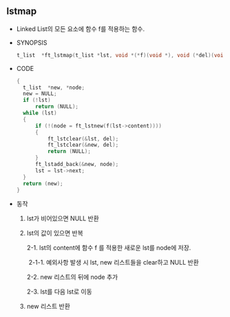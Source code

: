## lstmap

- Linked List의 모든 요소에 함수 f를 적용하는 함수.

- SYNOPSIS

  ```c
  t_list  *ft_lstmap(t_list *lst, void *(*f)(void *), void (*del)(void *))
  ```

- CODE

  ```c
  {
  	t_list  *new, *node;
  	new = NULL;
  	if (!lst)
  		return (NULL);
  	while (lst)
  	{
  		if (!(node = ft_lstnew(f(lst->content))))
  		{
  			ft_lstclear(&lst, del);
  			ft_lstclear(&new, del);
  			return (NULL);
  		}
  		ft_lstadd_back(&new, node);
  		lst = lst->next;
  	}
  	return (new);
  }
  ```
  
- 동작
  
  1. lst가 비어있으면 NULL 반환
  
  2. lst의 값이 있으면 반복
  
     2-1. lst의 content에 함수 f 를 적용한 새로운 lst를 node에 저장.
  
     ​	2-1-1. 예외사항 발생 시 lst, new 리스트들을 clear하고 NULL 반환
  
     2-2. new 리스트의 뒤에 node 추가
  
     2-3. lst를 다음 lst로 이동
  
  3. new 리스트 반환